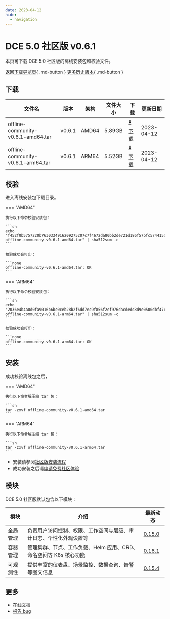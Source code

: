 ```yaml
---
date: 2023-04-12
hide:
  - navigation
---
```


# DCE 5.0 社区版 v0.6.1

本页可下载 DCE 5.0 社区版的离线安装包和校验文件。

[返回下载导览页](../index.md){ .md-button } [更多历史版本](./dce5-installer-history.md){ .md-button }

## 下载

| 文件名                      | 版本    | 架构 | 文件大小 | 下载                                           | 更新日期   |
| ----------------------------- | ------- | -------- | ---------------------------------------------- | ---------- | ----------------------------- |
| offline-community-v0.6.1-amd64.tar | v0.6.1 | AMD64 | 5.89GB | [:arrow_down: 下载](https://qiniu-download-public.daocloud.io/DaoCloud_Enterprise/dce5/offline-community-v0.6.1-amd64.tar) | 2023-04-12 |
| offline-community-v0.6.1-arm64.tar | v0.6.1 | ARM64 | 5.52GB | [:arrow_down: 下载](https://qiniu-download-public.daocloud.io/DaoCloud_Enterprise/dce5/offline-community-v0.6.1-arm64.tar) | 2023-04-12 |

## 校验

进入离线安装包下载目录。

=== "AMD64"

    执行以下命令校验安装包：

    ```sh
    echo "f452f0b5757220b7630334916209275207c7f4672da80bb2de721d186f57bfc5744155a514a88f0271ec9a02f90f831baa4bcb32fd3b169d0255773916f10c32  offline-community-v0.6.1-amd64.tar" | sha512sum -c
    ```

    校验成功会打印：

    ```none
    offline-community-v0.6.1-amd64.tar: OK
    ```

=== "ARM64"

    执行以下命令校验安装包：

    ```sh
    echo "2036e4b4a0d0fa9016b6bc0ceb28b2f6dd7ec9f856f2ef976dacdedd8d9e0500dbf47c7f070d70954fc9a3fd6adf060e550cf52a2343443531c85493e308de9f  offline-community-v0.6.1-arm64.tar" | sha512sum -c
    ```

    校验成功会打印：

    ```none
    offline-community-v0.6.1-arm64.tar: OK
    ```

## 安装

成功校验离线包之后，

=== "AMD64"

    执行以下命令解压缩 tar 包：

    ```sh
    tar -zxvf offline-community-v0.6.1-amd64.tar
    ```

=== "ARM64"

    执行以下命令解压缩 tar 包：

    ```sh
    tar -zxvf offline-community-v0.6.1-arm64.tar
    ```

- 安装请参阅[社区版安装流程](../../install/community/k8s/online.md#_2)
- 成功安装之后请[申请免费社区体验](../../dce/license0.md)

## 模块

DCE 5.0 社区版默认包含以下模块：

| 模块     | 介绍                                                              | 最新动态                                                   |
| -------- | ----------------------------------------------------------------- | ---------------------------------------------------------- |
| 全局管理 | 负责用户访问控制、权限、工作空间与层级、审计日志、个性化外观设置等      | [0.15.0](../../ghippo/intro/release-notes.md#v0150) |
| 容器管理 | 管理集群、节点、工作负载、Helm 应用、CRD、命名空间等 K8s 核心功能 | [0.16.1](../../kpanda/intro/release-notes.md#v0161) |
| 可观测性 | 提供丰富的仪表盘、场景监控、数据查询、告警等图文信息              | [0.15.4](../../insight/intro/releasenote.md#v0154)  |

## 更多

- [在线文档](../../dce/index.md)
- [报告 bug](https://github.com/DaoCloud/DaoCloud-docs/issues)
